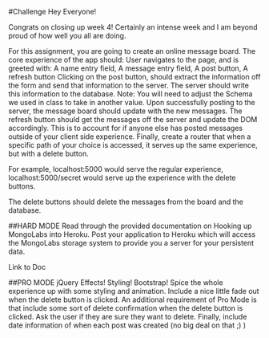 
#Challenge
Hey Everyone!

Congrats on closing up week 4! Certainly an intense week and I am beyond proud of how well you all are doing.

For this assignment, you are going to create an online message board. The core experience of the app should:
User navigates to the page, and is greeted with:
A name entry field,
A message entry field,
A post button,
A refresh button
Clicking on the post button, should extract the information off the form and send that information to the server. The server should write this information to the database. Note: You will need to adjust the Schema we used in class to take in another value.
Upon successfully posting to the server, the message board should update with the new messages.
The refresh button should get the messages off the server and update the DOM accordingly. This is to account for if anyone else has posted messages outside of your client side experience. 
Finally, create a router that when a specific path of your choice is accessed, it serves up the same experience, but with a delete button. 

For example, localhost:5000 would serve the regular experience,
localhost:5000/secret would serve up the experience with the delete buttons.

The delete buttons should delete the messages from the board and the database. 

##HARD MODE
Read through the provided documentation on Hooking up MongoLabs into Heroku. Post your application to Heroku which will access the MongoLabs storage system to provide you a server for your persistent data.

Link to Doc

##PRO MODE
jQuery Effects! Styling! Bootstrap! Spice the whole experience up with some styling and animation. Include a nice little fade out when the delete button is clicked. An additional requirement of Pro Mode is that include some sort of delete confirmation when the delete button is clicked. Ask the user if they are sure they want to delete. Finally, include date information of when each post was created (no big deal on that ;) )
